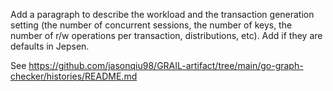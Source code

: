 Add a paragraph to describe the workload and the transaction generation setting (the number of concurrent sessions, the number of keys, the number of r/w operations per transaction, distributions, etc). Add if they are defaults in Jepsen.

See https://github.com/jasonqiu98/GRAIL-artifact/tree/main/go-graph-checker/histories/README.md
